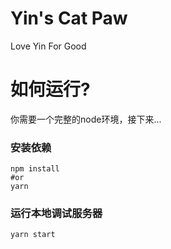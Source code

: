 # Yin's Cat Paw
Love Yin For Good
# 如何运行?
你需要一个完整的node环境，接下来...

### 安装依赖
```
npm install
#or
yarn
```

### 运行本地调试服务器
```
yarn start
```